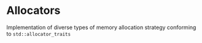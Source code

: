 # Allocators
Implementation of diverse types of memory allocation strategy conforming to `std::allocator_traits`
